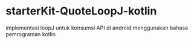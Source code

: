# starterKit-QuoteLoopJ-kotlin
implementasi loopJ untuk konsumsi API di android menggunakan bahasa pemrograman kotlin
